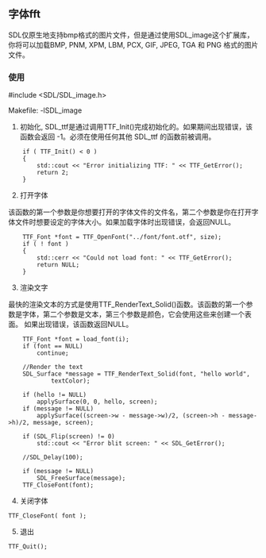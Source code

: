 ## 字体fft

SDL仅原生地支持bmp格式的图片文件，但是通过使用SDL_image这个扩展库，你将可以加载BMP, PNM, XPM, LBM, PCX, GIF, JPEG, TGA 和 PNG 格式的图片文件。

### 使用

#include <SDL/SDL_image.h>

Makefile: -lSDL_image

1. 初始化, SDL_ttf是通过调用TTF_Init()完成初始化的。如果期间出现错误，该函数会返回 -1。必须在使用任何其他 SDL_ttf 的函数前被调用。

```
	if ( TTF_Init() < 0 )
	{
		std::cout << "Error initializing TTF: " << TTF_GetError();
		return 2;
	}
```

2. 打开字体

该函数的第一个参数是你想要打开的字体文件的文件名，第二个参数是你在打开字体文件时想要设定的字体大小。如果加载字体时出现错误，会返回NULL。

```
	TTF_Font *font = TTF_OpenFont("../font/font.otf", size);
	if ( ! font )
	{
		std::cerr << "Could not load font: " << TTF_GetError();
		return NULL;
	}
```

3. 渲染文字

最快的渲染文本的方式是使用TTF_RenderText_Solid()函数。该函数的第一个参数是字体，第二个参数是文本，第三个参数是颜色，它会使用这些来创建一个表面。
如果出现错误，该函数返回NULL。

```
	TTF_Font *font = load_font(i);
	if (font == NULL)
		continue;

	//Render the text
	SDL_Surface *message = TTF_RenderText_Solid(font, "hello world",
			textColor);

	if (hello != NULL)
		applySurface(0, 0, hello, screen);
	if (message != NULL)
		applySurface((screen->w - message->w)/2, (screen->h - message->h)/2, message, screen);

	if (SDL_Flip(screen) != 0)
		std::cout << "Error blit screen: " << SDL_GetError();

	//SDL_Delay(100);

	if (message != NULL)
		SDL_FreeSurface(message);
	TTF_CloseFont(font);
```

4. 关闭字体

```
TTF_CloseFont( font );
```

5. 退出

```
TTF_Quit();
```
